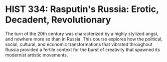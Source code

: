 # HIST 334: Rasputin's Russia: Erotic, Decadent, Revolutionary

The turn of the 20th century was characterized by a highly stylized angst, and nowhere more so than in Russia. This course explores how the political, social, cultural, and economic transformations that vibrated throughout Russia provided a fertile context for the burst of creativity that spawned its modernist artistic movements.